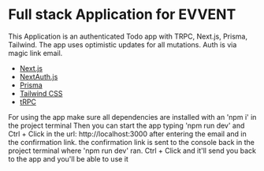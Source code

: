 # Full stack Application for EVVENT
This Application is an authenticated Todo app with TRPC, Next.js, Prisma, Tailwind.
The app uses optimistic updates for all mutations.
Auth is via magic link email.

- [Next.js](https://nextjs.org)
- [NextAuth.js](https://next-auth.js.org)
- [Prisma](https://prisma.io)
- [Tailwind CSS](https://tailwindcss.com)
- [tRPC](https://trpc.io)

For using the app make sure all dependencies are installed with an 'npm i' in the project terminal
Then you can start the app typing 'npm run dev' and Ctrl + Click in the url: http://localhost:3000 
after entering the email and in the confirmation link. the confirmation link is sent to the console back in the project terminal
where 'npm run dev' ran. Ctrl + Click and it'll send you back to the app and you'll be able to use it
